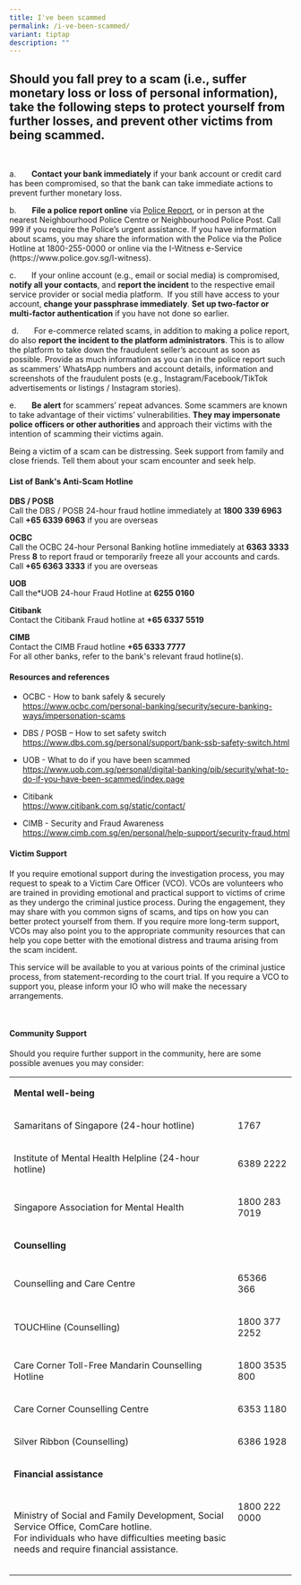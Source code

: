 ```yaml
---
title: I've been scammed
permalink: /i-ve-been-scammed/
variant: tiptap
description: ""
---
```

<h2>Should you fall prey to a scam (i.e., suffer monetary loss or loss of personal information), take the following steps to protect yourself from further losses, and prevent other victims from being scammed.</h2>
<p>&nbsp;</p>
<p>a.&nbsp;&nbsp;&nbsp;&nbsp;&nbsp;&nbsp; <strong>Contact your bank immediately</strong> if
your bank account or credit card has been compromised, so that the bank
can take immediate actions to prevent further monetary loss.</p>
<p>b.&nbsp;&nbsp;&nbsp;&nbsp;&nbsp;&nbsp; <strong>File a police report online</strong> via
<a href="https://eservices.police.gov.sg/content/policehubhome/homepage/police-report.html" rel="noopener noreferrer nofollow" target="_blank">Police Report</a>, or in person at the nearest Neighbourhood Police Centre
or Neighbourhood Police Post. Call 999 if you require the Police’s urgent
assistance. If you have information about scams, you may share the information
with the Police via the Police Hotline at 1800-255-0000 or online via the
I-Witness e-Service (<a rel="noopener noreferrer nofollow" target="_blank">https://www.police.gov.sg/I-witness</a>).
&nbsp;</p>
<p>c.&nbsp;&nbsp;&nbsp;&nbsp;&nbsp;&nbsp; If your online account (e.g., email
or social media) is compromised, <strong>notify all your contacts</strong>,
and <strong>report the incident</strong> to the respective email service
provider or social media platform.&nbsp; If you still have access to your
account, <strong>change your passphrase immediately</strong>. <strong>Set up two-factor or multi-factor authentication</strong> if
you have not done so earlier.</p>
<p>&nbsp;d.&nbsp;&nbsp;&nbsp;&nbsp;&nbsp;&nbsp; For e-commerce related scams,
in addition to making a police report, do also <strong>report the incident to the platform administrators</strong>.
This is to allow the platform to take down the fraudulent seller’s account
as soon as possible. Provide as much information as you can in the police
report such as scammers’ WhatsApp numbers and account details, information
and screenshots of the fraudulent posts (e.g., Instagram/Facebook/TikTok
advertisements or listings / Instagram stories).</p>
<p>e.&nbsp;&nbsp;&nbsp;&nbsp;&nbsp;&nbsp; <strong>Be alert</strong> for scammers’
repeat advances. Some scammers are known to take advantage of their victims’
vulnerabilities. <strong>They may impersonate police officers or other authorities</strong> and
approach their victims with the intention of scamming their victims again.</p>
<p>Being a victim of a scam can be distressing. Seek support from family
and close friends. Tell them about your scam encounter and seek help.</p>
<p></p>
<h4>List of Bank's Anti-Scam Hotline</h4>
<p><strong>DBS / POSB</strong> 
<br>Call the<em> </em>DBS / POSB 24-hour fraud hotline immediately at <strong>1800 339 6963</strong> 
<br>Call <strong>+65 6339 6963</strong> if you are overseas</p>
<p></p>
<p><strong>OCBC</strong> 
<br>Call the<em> </em>OCBC 24-hour Personal Banking hotline immediately at <strong>6363 3333</strong> 
<br>Press<em> </em><strong>8</strong> to report fraud or temporarily freeze
all your accounts and cards.
<br>Call <strong>+65 6363 3333</strong> if you are overseas</p>
<p><strong>UOB</strong> 
<br>Call the*UOB 24-hour Fraud Hotline at <strong>6255 0160</strong>
</p>
<p><strong>Citibank</strong> 
<br>Contact the<em> </em>Citibank Fraud hotline at <strong>+65 6337 5519</strong>
</p>
<p><strong>CIMB</strong> 
<br>Contact the<em> </em>CIMB Fraud hotline <strong>+65 6333 7777</strong> 
<br>For all other banks, refer to the bank's relevant fraud hotline(s).</p>
<p></p>
<h4>Resources and references</h4>
<ul data-tight="true" class="tight">
<li>
<p>OCBC - How to bank safely &amp; securely
<br><a href="https://www.ocbc.com/personal-banking/security/secure-banking-ways/impersonation-scams" rel="noopener noreferrer nofollow" target="_blank"><u>https://www.ocbc.com/personal-banking/security/secure-banking-ways/impersonation-scams</u></a>
</p>
</li>
<li>
<p>DBS / POSB – How to set safety switch <a href="https://www.ocbc.com/personal-banking/security/secure-banking-ways/impersonation-scams" rel="noopener noreferrer nofollow" target="_blank"><u>https://www.dbs.com.sg/personal/support/bank-ssb-safety-switch.html</u></a>
</p>
</li>
<li>
<p>UOB - What to do if you have been scammed
<br><a href="https://www.ocbc.com/personal-banking/security/secure-banking-ways/impersonation-scams" rel="noopener noreferrer nofollow" target="_blank"><u>https://www.uob.com.sg/personal/digital-banking/pib/security/what-to-do-if-you-have-been-scammed/index.page</u></a>
</p>
</li>
<li>
<p>Citibank
<br><a href="https://www.ocbc.com/personal-banking/security/secure-banking-ways/impersonation-scams" rel="noopener noreferrer nofollow" target="_blank"><u>https://www.citibank.com.sg/static/contact/</u></a>
</p>
</li>
<li>
<p>CIMB - Security and Fraud Awareness
<br><a href="https://www.ocbc.com/personal-banking/security/secure-banking-ways/impersonation-scams" rel="noopener noreferrer nofollow" target="_blank"><u>https://www.cimb.com.sg/en/personal/help-support/security-fraud.html</u></a>
</p>
</li>
</ul>
<p></p>
<h4>Victim Support</h4>
<p>If you require emotional support during the investigation process, you
may request to speak to a Victim Care Officer (VCO). VCOs are volunteers
who are trained in providing emotional and practical support to victims
of crime as they undergo the criminal justice process. During the engagement,
they may share with you common signs of scams, and tips on how you can
better protect yourself from them. If you require more long-term support,
VCOs may also point you to the appropriate community resources that can
help you cope better with the emotional distress and trauma arising from
the scam incident.&nbsp;</p>
<p>This service will be available to you at various points of the criminal
justice process, from statement-recording to the court trial. If you require
a VCO to support you, please inform your IO who will make the necessary
arrangements.</p>
<p>&nbsp;</p>
<h4>Community Support&nbsp;</h4>
<p>Should you require further support in the community, here are some possible
avenues you may consider:&nbsp;</p>
<table>
<tbody>
<tr>
<td rowspan="1" colspan="2">
<p><strong>Mental well-being</strong>
</p>
</td>
</tr>
<tr>
<td rowspan="1" colspan="1">
<p>Samaritans of Singapore (24-hour hotline)</p>
</td>
<td rowspan="1" colspan="1">
<p>1767&nbsp;</p>
</td>
</tr>
<tr>
<td rowspan="1" colspan="1">
<p>Institute of Mental Health Helpline (24-hour hotline)</p>
</td>
<td rowspan="1" colspan="1">
<p>6389 2222</p>
</td>
</tr>
<tr>
<td rowspan="1" colspan="1">
<p>Singapore Association for Mental Health</p>
</td>
<td rowspan="1" colspan="1">
<p>1800 283 7019&nbsp;</p>
</td>
</tr>
<tr>
<td rowspan="1" colspan="2">
<p><strong>Counselling</strong>&nbsp;</p>
</td>
</tr>
<tr>
<td rowspan="1" colspan="1">
<p>Counselling and Care Centre&nbsp;</p>
</td>
<td rowspan="1" colspan="1">
<p>65366 366&nbsp;</p>
</td>
</tr>
<tr>
<td rowspan="1" colspan="1">
<p>TOUCHline (Counselling)&nbsp;</p>
</td>
<td rowspan="1" colspan="1">
<p>1800 377 2252</p>
</td>
</tr>
<tr>
<td rowspan="1" colspan="1">
<p>Care Corner Toll-Free Mandarin Counselling Hotline</p>
</td>
<td rowspan="1" colspan="1">
<p>1800 3535 800</p>
</td>
</tr>
<tr>
<td rowspan="1" colspan="1">
<p>Care Corner Counselling Centre</p>
</td>
<td rowspan="1" colspan="1">
<p>6353 1180</p>
</td>
</tr>
<tr>
<td rowspan="1" colspan="1">
<p>Silver Ribbon (Counselling)</p>
</td>
<td rowspan="1" colspan="1">
<p>6386 1928</p>
</td>
</tr>
<tr>
<td rowspan="1" colspan="2">
<p><strong>Financial assistance&nbsp;</strong>
</p>
</td>
</tr>
<tr>
<td rowspan="1" colspan="1">
<p>Ministry of Social and Family Development, Social Service Office, ComCare
hotline.
<br>For individuals who have difficulties meeting basic needs and require
financial assistance.&nbsp;</p>
</td>
<td rowspan="1" colspan="1">
<p>1800 222 0000</p>
<p>&nbsp;</p>
<p>&nbsp;</p>
</td>
</tr>
</tbody>
</table>
<p></p>